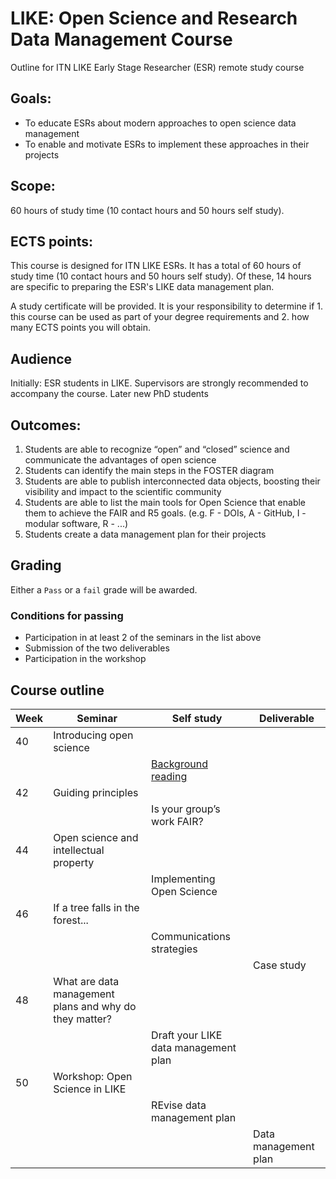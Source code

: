 # LIKE: Open Science and Research Data Management Course
Outline for ITN LIKE Early Stage Researcher (ESR) remote study course

## Goals:

- To educate ESRs about modern approaches to open science data management
- To enable and motivate ESRs to implement these approaches in their projects

## Scope:
60 hours of study time (10 contact hours and 50 hours self study). 

## ECTS points:
This course is designed for ITN LIKE ESRs. It has a total of 60 hours of study time (10 contact hours and 50 hours self study). Of these, 14 hours are specific to preparing the ESR's LIKE data management plan.

A study certificate will be provided. It is your responsibility to determine if 1. this course can be used as part of your degree requirements and 2. how many ECTS points you will obtain.

## Audience
Initially: ESR students in LIKE. Supervisors are strongly recommended to accompany the course.
Later new PhD students

## Outcomes:

1. Students are able to recognize “open” and “closed” science and communicate the advantages of open science
2. Students can identify the main steps in the FOSTER diagram
3. Students are able to publish interconnected data objects, boosting their visibility and impact to the scientific community
4. Students are able to list the main tools for Open Science that enable them to achieve the FAIR and R5 goals. (e.g. F - DOIs, A - GitHub, I - modular software, R - ...)
5. Students create a data management plan for their projects

## Grading
Either a `Pass` or a `fail` grade will be awarded.

### Conditions for passing
- Participation in at least 2 of the seminars in the list above
- Submission of the two deliverables
- Participation in the workshop


## Course outline

| Week | Seminar                                                | Self study                           | Deliverable          |
|------|--------------------------------------------------------|--------------------------------------|----------------------|
| 40   | Introducing open science                               |                                      |                      |
|      |                                                        | [Background reading](selfstudy1.md)  |                      |
| 42   | Guiding principles                                     |                                      |                      |
|      |                                                        | Is your group’s work FAIR?           |                      |
| 44   | Open science and intellectual property                 |                                      |                      |
|      |                                                        | Implementing Open Science            |                      |
| 46   | If a tree falls in the forest...                       |                                      |                      |
|      |                                                        | Communications strategies            |                      |
|      |                                                        |                                      | Case study           |
| 48   | What are data management plans and why do they matter? |                                      |                      |
|      |                                                        | Draft your LIKE data management plan |                      |
| 50   | Workshop: Open Science in LIKE                         |                                      |                      |
|      |                                                        | REvise data management plan          |                      |
|      |                                                        |                                      | Data management plan |
